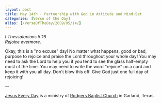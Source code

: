 ```yaml
---
layout: post
title: May 14th - Partnership with God in Attitude and Mind-Set
categories: [Verse of the Day]
alias: [/VerseOfTheDay/2009/05/14/]
---
```


_I Thessalonians 5:16  
Rejoice evermore._

Okay, this is a "no excuse" day! No matter what happens, good or
bad, purpose to rejoice and praise the Lord throughout your whole
day! You may need to ask the Lord to help you if you tend to see the
glass half-empty most of the time. You may need to write the word
"rejoice" on a card and keep it with you all day. Don't blow this
off. Give God just one full day of rejoicing! 

 --

<a href=http://jesuseveryday.net>Jesus Every Day</a> is a ministry of <a href=http://rodgersbaptist.net>Rodgers Baptist Church</a> in Garland, Texas.
